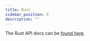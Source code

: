 ```yaml
---
title: Rust
sidebar_position: 5
description: ""
---
```


The Rust API docs can be [found here](https://docs.rs/kuzu/latest/kuzu/).
